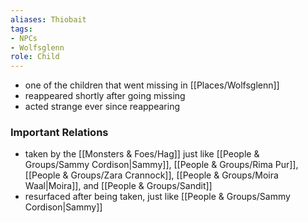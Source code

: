 ```yaml
---
aliases: Thiobait
tags: 
- NPCs
- Wolfsglenn
role: Child
---
```


* one of the children that went missing in [[Places/Wolfsglenn]]
* reappeared shortly after going missing
* acted strange ever since reappearing

### Important Relations
- taken by the [[Monsters & Foes/Hag]] just like [[People & Groups/Sammy Cordison|Sammy]], [[People & Groups/Rima Pur]], [[People & Groups/Zara Crannock]], [[People & Groups/Moira Waal|Moira]], and [[People & Groups/Sandit]]
- resurfaced after being taken, just like [[People & Groups/Sammy Cordison|Sammy]]